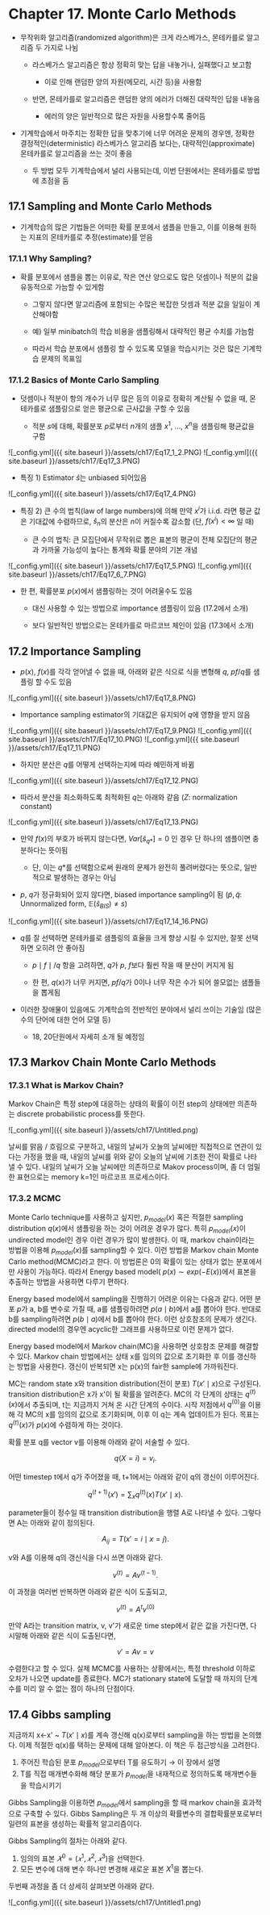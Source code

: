 # Chapter 17. Monte Carlo Methods

- 무작위화 알고리즘(randomized algorithm)은 크게 라스베가스, 몬테카를로 알고리즘 두 가지로 나뉨

  - 라스베가스 알고리즘은 항상 정확히 맞는 답을 내놓거나, 실패했다고 보고함

    - 이로 인해 랜덤한 양의 자원(메모리, 시간 등)을 사용함

  - 반면, 몬테카를로 알고리즘은 랜덤한 양의 에러가 더해진 대략적인 답을 내놓음

    - 에러의 양은 일반적으로 많은 자원을 사용할수록 줄어듬

- 기계학습에서 마주치는 정확한 답을 맞추기에 너무 어려운 문제의 경우엔, 정확한 결정적인(deterministic) 라스베가스 알고리즘 보다는, 대략적인(approximate) 몬테카를로 알고리즘을 쓰는 것이 좋음
  
  - 두 방법 모두 기계학습에서 널리 사용되는데, 이번 단원에서는 몬테카를로 방법에 초점을 둠


## 17.1 Sampling and Monte Carlo Methods

- 기계학습의 많은 기법들은 어떠한 확률 분포에서 샘플을 만들고, 이를 이용해 원하는 지표의 몬테카를로 추정(estimate)를 얻음


### 17.1.1 Why Sampling?

- 확률 분포에서 샘플을 뽑는 이유로, 작은 연산 양으로도 많은 덧셈이나 적분의 값을 유동적으로 가늠할 수 있게함

  - 그렇지 않다면 알고리즘에 포함되는 수많은 복잡한 덧셈과 적분 값을 일일이 계산해야함
    
  - 예) 일부 minibatch의 학습 비용을 샘플링해서 대략적인 평균 수치를 가늠함

  - 따라서 학습 분포에서 샘플링 할 수 있도록 모델을 학습시키는 것은 많은 기계학습 문제의 목표임


### 17.1.2 Basics of Monte Carlo Sampling

- 덧셈이나 적분이 항의 개수가 너무 많은 등의 이유로 정확히 계산될 수 없을 때, 몬테카를로 샘플링으로 얻은 평균으로 근사값을 구할 수 있음

  - 적분 $s$에 대해, 확률분포 $p$로부터 $n$개의 샘플 $x^{1}$, ..., $x^{n}$을 샘플링해 평균값을 구함

![_config.yml]({{ site.baseurl }}/assets/ch17/Eq17_1_2.PNG)
![_config.yml]({{ site.baseurl }}/assets/ch17/Eq17_3.PNG)

  - 특징 1) Estimator $\hat{s}$는 unbiased 되어있음

![_config.yml]({{ site.baseurl }}/assets/ch17/Eq17_4.PNG)

  - 특징 2) 큰 수의 법칙(law of large numbers)에 의해 만약 $x^i$가 i.i.d. 라면 평균 값은 기대값에 수렴하므로, $\hat{s}_{n}$의 분산은 $n$이 커질수록 감소함 (단, $f(x^i)<\infty$ 일 때) 

    - 큰 수의 법칙: 큰 모집단에서 무작위로 뽑은 표본의 평균이 전체 모집단의 평균과 가까울 가능성이 높다는 통계와 확률 분야의 기본 개념

![_config.yml]({{ site.baseurl }}/assets/ch17/Eq17_5.PNG)
![_config.yml]({{ site.baseurl }}/assets/ch17/Eq17_6_7.PNG)

- 한 편, 확률분포 $p(x)$에서 샘플링하는 것이 어려울수도 있음

  - 대신 사용할 수 있는 방법으로 importance 샘플링이 있음 (17.2에서 소개)

  - 보다 일반적인 방법으로는 몬테카를로 마르코브 체인이 있음 (17.3에서 소개)


## 17.2 Importance Sampling

- $p(x)$, $f(x)$를 각각 얻어낼 수 없을 때, 아래와 같은 식으로 식을 변형해 $q$, $pf/q$를 샘플링 할 수도 있음

![_config.yml]({{ site.baseurl }}/assets/ch17/Eq17_8.PNG)

- Importance sampling estimator의 기대값은 유지되어 $q$에 영향을 받지 않음

![_config.yml]({{ site.baseurl }}/assets/ch17/Eq17_9.PNG)
![_config.yml]({{ site.baseurl }}/assets/ch17/Eq17_10.PNG)
![_config.yml]({{ site.baseurl }}/assets/ch17/Eq17_11.PNG)

- 하지만 분산은 $q$를 어떻게 선택하는지에 따라 예민하게 바뀜

![_config.yml]({{ site.baseurl }}/assets/ch17/Eq17_12.PNG)

  - 따라서 분산을 최소화하도록 최적화된 $q$는 아래와 같음 ($Z$: normalization constant)

![_config.yml]({{ site.baseurl }}/assets/ch17/Eq17_13.PNG)

- 만약 $f(x)$의 부호가 바뀌지 않는다면, $Var[\hat{s}_{q*}]=0$ 인 경우 단 하나의 샘플이면 충분하다는 뜻이됨

  - 단, 이는 $q*$를 선택함으로써 원래의 문제가 완전히 풀려버렸다는 뜻으로, 일반적으로 발생하는 경우는 아님

- $p$, $q$가 정규화되어 있지 않다면, biased importance sampling이 됨 ($\tilde{p}, \tilde{q}$: Unnormalized form, $\mathbb{E}(\hat{s}_{BIS}) \neq s$)

![_config.yml]({{ site.baseurl }}/assets/ch17/Eq17_14_16.PNG)

- $q$를 잘 선택하면 몬테카를로 샘플링의 효율을 크게 향상 시킬 수 있지만, 잘못 선택하면 오히려 안 좋아짐

  - $p \mid f \mid /q$ 항을 고려하면, $q$가 $p$, $f$보다 훨씬 작을 때 분산이 커지게 됨

  - 한 편, $q(x)$가 너무 커지면, $pf/q$가 0이나 너무 작은 수가 되어 쓸모없는 샘플들을 뽑게됨

- 이러한 장애물이 있음에도 기계학습의 전반적인 분야에서 널리 쓰이는 기술임 (많은 수의 단어에 대한 언어 모델 등)

  - 18, 20단원에서 자세히 소개 될 예정임



## 17.3 Markov Chain Monte Carlo Methods

### 17.3.1 What is Markov Chain?

Markov Chain은 특정 step에 대응하는 상태의 확률이 이전 step의 상태에만 의존하는 discrete probabilistic process를 뜻한다. 

![_config.yml]({{ site.baseurl }}/assets/ch17/Untitled.png)

날씨를 맑음 / 흐림으로 구분하고, 내일의 날씨가 오늘의 날씨에만 직접적으로 연관이 있다는 가정을 했을 때,  내일의 날씨를 위와 같이 오늘의 날씨에 기초한 전이 확률로 나타낼 수 있다. 내일의 날씨가 오늘 날씨에만 의존하므로 Makov process이며, 좀 더 엄밀한 표현으로는 memory k=1인 마르코프 프로세스이다. 

### 17.3.2 MCMC

Monte Carlo technique를 사용하고 싶지만, $p_{model}(x)$ 혹은 적절한 sampling distribution $q(x)$에서 샘플링을 하는 것이 어려운 경우가 많다. 특히  $p_{model}(x)$이 undirected model인 경우 이런 경우가 많이 발생한다. 이 때, markov chain이라는 방법을 이용해  $p_{model}(x)$를 sampling할 수 있다. 이런 방법을 Markov chain Monte Carlo method(MCMC)라고 한다. 이 방법론은 0의 확률이 있는 상태가 없는 분포에서만 사용이 가능하다. 따라서 Energy based model( $p(x) \sim exp(-E(x))$에서 표본을 추출하는 방법을 사용하면 다루기 편하다. 

Energy based model에서 sampling을 진행하기 어려운 이유는 다음과 같다. 어떤 분포 *p*가 a, b를 변수로 가질 때, a를 샘플링하려면 $p(a\mid b)$에서 a를 뽑아야 한다. 반대로 b를 sampling하려면 $p(b\mid a)$에서 b를 뽑아야 한다. 이런 상호참조의 문제가 생긴다. directed model의 경우엔 acyclic한 그래프를 사용하므로 이런 문제가 없다. 

Energy based model에서 Markov chain(MC)을 사용하면 상호참조 문제를 해결할 수 있다. Markov chain 방법에서는 상태 x를 임의의 값으로 초기화한 후 이를 갱신하는 방법을 사용한다. 갱신이 반복되면 x는 p(x)의 fair한 sample에 가까워진다. 

MC는 random state x와 transition distribution(전이 분포) $T(x' \mid x)$으로 구성된다. transition distribution은 x가 x'이 될 확률을 알려준다. MC의 각 단계의 상태는 $q^{(t)}(x)$에서 추출되며, t는 지금까지 거쳐 온 시간 단계의 수이다. 시작 저점에서 $q^{(0)}$을 이용해 각 MC의 x를 임의의 값으로 초기화되며, 이후 이 q는 계속 업데이트가 된다. 목표는 $q^{(t)}(x)$가 $p(x)$에 수렴하게 하는 것이다. 

확률 분포 q를 vector v를 이용해 아래와 같이 서술할 수 있다. 

$$q(X=i)=v_i.$$

어떤 timestep t에서 q가 주어졌을 때, t+1에서는 아래와 같이 q의 갱신이 이루어진다. 

$$q^{(t+1)}(x') = \sum_x q^{(t)}(x)T(x'\mid x).$$

parameter들이 정수일 때 transition distribution을 행렬 A로 나타낼 수 있다. 그렇다면 A는 아래와 같이 정의된다. 

$$A_{ij} = T(x'=i \mid x=j).$$

v와 A를 이용해 q의 갱신식을 다시 쓰면 아래와 같다. 

$$v^{(t)} = Av^{(t-1)}.$$

이 과정을 여러번 반복하면 아래와 같은 식이 도출되고, 

$$v^{(t)} = A^t v^{(0)}$$

만약 A라는 transition matrix, v, v'가 새로운 time step에서 같은 값을 가진다면, 다시말해 아래와 같은 식이 도출된다면, 

$$v' = Av = v$$

수렴한다고 할 수 있다. 실제 MCMC를 사용하는 상황에서는, 특정 threshold 이하로 오차가 나오면 update를 종료한다. MC가 stationary state에 도달할 때 까지의 단계 수를 미리 알 수 없는 점이 하나의 단점이다. 

## 17.4 Gibbs sampling

지금까지 x←x' ~ $T(x' \mid x)$를 계속 갱신해 q(x)로부터 sampling을 하는 방법을 논의했다. 이제 적절한 q(x)를 택하는 문제에 대해 알아본다. 이 책은 두 접근방식을 고려한다. 

1. 주어진 학습된 분포 $p_{model}$으로부터 T를 유도하기 → 이 장에서 설명
2. T를 직접 매개변수화해 해당 분포가 $p_{model}$을 내재적으로 정의하도록 매개변수들을 학습시키기

Gibbs Sampling을 이용하면 $p_{model}$에서 sampling을 할 때 markov chain을 효과적으로 구축할 수 있다. Gibbs Sampling은 두 개 이상의 확률변수의 결합확률분포로부터 일련의 표본을 생성하는 확률적 알고리즘이다.

Gibbs Sampling의 절차는 아래와 같다. 

1. 임의의 표본 $𝑋^0=(𝑥^1,𝑥^2,𝑥^3)$을 선택한다.
2. 모든 변수에 대해 변수 하나만 변경해 새로운 표본 $X^1$을 뽑는다. 

두번째 과정을 좀 더 상세히 살펴보면 아래와 같다. 

![_config.yml]({{ site.baseurl }}/assets/ch17/Untitled1.png)